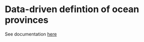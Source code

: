 # Data-driven defintion of ocean provinces

See documentation [here](https://cdn.jsdelivr.net/gh/muellsen/OceanProvinces@master/html/processOceanProvinces.html)
